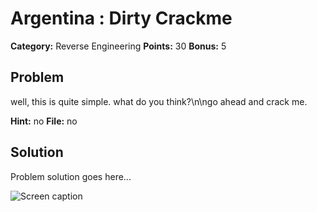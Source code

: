 # Argentina : Dirty Crackme
**Category:** Reverse Engineering
**Points:** 30
**Bonus:** 5


## Problem

well, this is quite simple. what do you think?\n\ngo ahead and crack me.
    
**Hint:** no
**File:** no


## Solution

Problem solution goes here...

![Screen caption](assets/path-to-screen.png)